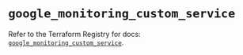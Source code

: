 # `google_monitoring_custom_service`

Refer to the Terraform Registry for docs: [`google_monitoring_custom_service`](https://registry.terraform.io/providers/hashicorp/google/6.34.0/docs/resources/monitoring_custom_service).
